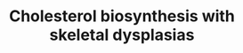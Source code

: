 ---
annotations:
- id: PW:0000454
  parent: classic metabolic pathway
  type: Pathway Ontology
  value: cholesterol biosynthetic pathway
- id: PW:0000013
  parent: disease pathway
  type: Pathway Ontology
  value: disease pathway
- id: DOID:630
  parent: genetic disease
  type: Disease Ontology
  value: genetic disease
authors:
- Rlee
- Egonw
- Khanspers
- DeSl
- Fehrhart
- Eweitz
communities:
- RareDiseases
- SkeletalDysplasia
description: 'Issue: Unable to find 4,4,14-alpha-trimethylcholesta-8(9)-en-3beta-ol
  from metabolite databases.  Taken from Radiographic features of the skeleton in
  disorders of post-squalene cholesterol biosynthesis by Rossi M, Hall CM, Bouvier
  R, Collardeau-Frachon S, Le Breton F, Bucourt M, Cordier MP, Vianey-Saban C, Parenti
  G, Andria G, Le Merrer M, Edery P, Offiah AC [https://www.ncbi.nlm.nih.gov/pubmed/25646736].  Linked
  with a dotted arrow to the GeneProduct nodes are diseases caused by mutation in
  the respective gene.'
last-edited: 2021-05-22
ndex: 6988058d-8b6d-11eb-9e72-0ac135e8bacf
organisms:
- Homo sapiens
redirect_from:
- /index.php/Pathway:WP4804
- /instance/WP4804
revision: null
schema-jsonld:
- '@context': https://schema.org/
  '@id': https://wikipathways.github.io/pathways/WP4804.html
  '@type': Dataset
  creator:
    '@type': Organization
    name: WikiPathways
  description: 'Issue: Unable to find 4,4,14-alpha-trimethylcholesta-8(9)-en-3beta-ol
    from metabolite databases.  Taken from Radiographic features of the skeleton in
    disorders of post-squalene cholesterol biosynthesis by Rossi M, Hall CM, Bouvier
    R, Collardeau-Frachon S, Le Breton F, Bucourt M, Cordier MP, Vianey-Saban C, Parenti
    G, Andria G, Le Merrer M, Edery P, Offiah AC [https://www.ncbi.nlm.nih.gov/pubmed/25646736].  Linked
    with a dotted arrow to the GeneProduct nodes are diseases caused by mutation in
    the respective gene.'
  keywords:
  - (3beta,5alpha)-cholesta-7,24-dien-3-ol
  - (5alpha)-cholest-8-en-3beta-ol
  - 14-Demethyllanosterol
  - 4,4-Dimethylcholesta-8(9),14-dien-3beta-ol
  - 4,4-dimethyl-5alpha-cholest-8-en-3beta-ol
  - 4,4-dimethyl-5alpha-cholesta-8,14,24-trien-3beta-ol
  - 7-Dehydrocholesterol
  - 7-Dehydrodesmosterol
  - 8-Dehydrocholesterol
  - CYP51A1
  - Cholesterol
  - DHCR24
  - DHCR7
  - Desmosterol
  - EBP
  - LBR
  - Lanosterol
  - Lathosterol
  - Metabolite
  - NSDHL
  - SC5D
  - Zymosterol
  - vitamin Ds
  license: CC0
  name: Cholesterol biosynthesis with skeletal dysplasias
seo: CreativeWork
title: Cholesterol biosynthesis with skeletal dysplasias
wpid: WP4804
---